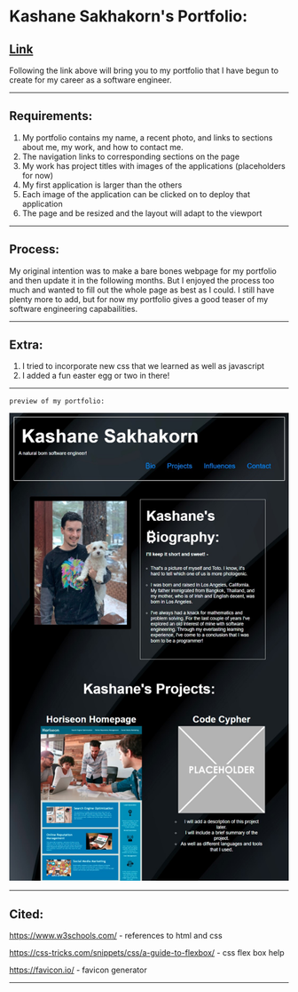 Kashane Sakhakorn's Portfolio:
=======
[Link](https://kashane1.github.io/portfolio/)
-----------
Following the link above will bring you to my portfolio that I have begun to create for my career as a software engineer.

-----------
Requirements:
-----------

1. My portfolio contains my name, a recent photo, and links to sections about me, my work, and how to contact me.
2. The navigation links to corresponding sections on the page
3. My work has project titles with images of the applications (placeholders for now)
4. My first application is larger than the others
5. Each image of the application can be clicked on to deploy that application
6. The page and be resized and the layout will adapt to the viewport

-----------
Process:
-----------
My original intention was to make a bare bones webpage for my portfolio and then update it in the following months. But I enjoyed the process too much and wanted to fill out the whole page as best as I could. I still have plenty more to add, but for now my portfolio gives a good teaser of my software engineering capabailities. 

-----------
Extra:
-----------
1. I tried to incorporate new css that we learned as well as javascript
2. I added a fun easter egg or two in there!

-----------
```
preview of my portfolio:
```
![Image](./assets/images/screenshot3.jpg "screenshot of my portflio")

-----------
Cited:
-----------
https://www.w3schools.com/ - references to html and css

https://css-tricks.com/snippets/css/a-guide-to-flexbox/ - css flex box help

https://favicon.io/ - favicon generator

-----------